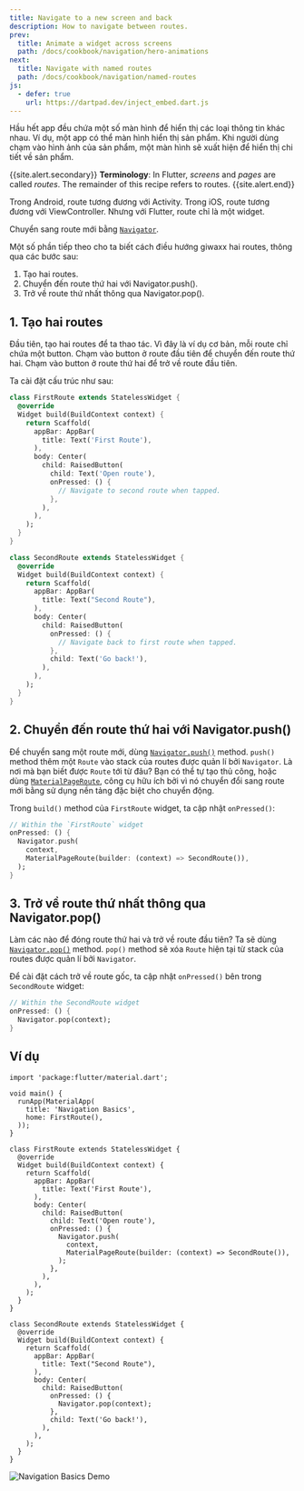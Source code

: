 ```yaml
---
title: Navigate to a new screen and back
description: How to navigate between routes.
prev:
  title: Animate a widget across screens
  path: /docs/cookbook/navigation/hero-animations
next:
  title: Navigate with named routes
  path: /docs/cookbook/navigation/named-routes
js:
  - defer: true
    url: https://dartpad.dev/inject_embed.dart.js
---
```


Hầu hết app đều chứa một số màn hình để hiển thị các loại thông tin khác nhau.
Ví dụ, một app có thể màn hình hiển thị sản phẩm.
Khi người dùng chạm vào hình ảnh của sản phẩm, một màn hình sẽ xuất hiện để hiển thị chi tiết về sản phẩm.

{{site.alert.secondary}}
  **Terminology**: In Flutter, _screens_ and _pages_ are called _routes_.
  The remainder of this recipe refers to routes.
{{site.alert.end}}

Trong Android, route tương đương với Activity.
Trong iOS, route tương đương với ViewController.
Nhưng với Flutter, route chỉ là một widget.

Chuyển sang route mới bằng [`Navigator`][].

Một số phần tiếp theo cho ta biết cách điều hướng giwaxx hai routes, thông qua các bước sau:

  1. Tạo hai routes.
  2. Chuyển đến route thứ hai với Navigator.push().
  3. Trở về route thứ nhất thông qua Navigator.pop().

## 1. Tạo hai routes

Đầu tiên, tạo hai routes để ta thao tác. Vì đây là ví dụ cơ bản, mỗi route chỉ chứa một button. Chạm vào button ở route đầu tiên để chuyển đến route thứ hai. Chạm vào button ở route thứ hai để trở về route đầu tiên.

Ta cài đặt cấu trúc như sau:

```dart
class FirstRoute extends StatelessWidget {
  @override
  Widget build(BuildContext context) {
    return Scaffold(
      appBar: AppBar(
        title: Text('First Route'),
      ),
      body: Center(
        child: RaisedButton(
          child: Text('Open route'),
          onPressed: () {
            // Navigate to second route when tapped.
          },
        ),
      ),
    );
  }
}

class SecondRoute extends StatelessWidget {
  @override
  Widget build(BuildContext context) {
    return Scaffold(
      appBar: AppBar(
        title: Text("Second Route"),
      ),
      body: Center(
        child: RaisedButton(
          onPressed: () {
            // Navigate back to first route when tapped.
          },
          child: Text('Go back!'),
        ),
      ),
    );
  }
}
```

## 2. Chuyển đến route thứ hai với Navigator.push()

Để chuyển sang một route mới, dùng [`Navigator.push()`][]
method. `push()` method thêm một `Route` vào stack của routes được quản lí bởi `Navigator`. Là nơi mà bạn biết được `Route` tới từ đâu?
Bạn có thể tự tạo thủ công, hoặc dùng [`MaterialPageRoute`][],
công cụ hữu ích bởi vì nó chuyển đổi sang route mới bằng sử dụng nền tảng đặc biệt cho chuyển động.

Trong `build()` method của `FirstRoute` widget,
ta cập nhật `onPressed()`:

<!-- skip -->
```dart
// Within the `FirstRoute` widget
onPressed: () {
  Navigator.push(
    context,
    MaterialPageRoute(builder: (context) => SecondRoute()),
  );
}
```

## 3. Trở về route thứ nhất thông qua Navigator.pop()
Làm các nào để đóng route thứ hai và trở về route đầu tiên?
Ta sẽ dùng [`Navigator.pop()`][] method.
`pop()` method sẽ xóa `Route` hiện tại từ stack của routes được quản lí bởi `Navigator`.

Để cài đặt cách trở về route gốc, ta cập nhật `onPressed()`
bên trong `SecondRoute` widget:

<!-- skip -->
```dart
// Within the SecondRoute widget
onPressed: () {
  Navigator.pop(context);
}
```

## Ví dụ

```run-dartpad:theme-light:mode-flutter:run-true:width-100%:height-600px:split-60:ga_id-interactive_example
import 'package:flutter/material.dart';

void main() {
  runApp(MaterialApp(
    title: 'Navigation Basics',
    home: FirstRoute(),
  ));
}

class FirstRoute extends StatelessWidget {
  @override
  Widget build(BuildContext context) {
    return Scaffold(
      appBar: AppBar(
        title: Text('First Route'),
      ),
      body: Center(
        child: RaisedButton(
          child: Text('Open route'),
          onPressed: () {
            Navigator.push(
              context,
              MaterialPageRoute(builder: (context) => SecondRoute()),
            );
          },
        ),
      ),
    );
  }
}

class SecondRoute extends StatelessWidget {
  @override
  Widget build(BuildContext context) {
    return Scaffold(
      appBar: AppBar(
        title: Text("Second Route"),
      ),
      body: Center(
        child: RaisedButton(
          onPressed: () {
            Navigator.pop(context);
          },
          child: Text('Go back!'),
        ),
      ),
    );
  }
}
```

<noscript>
  <img src="/images/cookbook/navigation-basics.gif" alt="Navigation Basics Demo" class="site-mobile-screenshot" />
</noscript>


[`MaterialPageRoute`]: {{site.api}}/flutter/material/MaterialPageRoute-class.html
[`Navigator`]: {{site.api}}/flutter/widgets/Navigator-class.html
[`Navigator.pop()`]: {{site.api}}/flutter/widgets/Navigator/pop.html
[`Navigator.push()`]: {{site.api}}/flutter/widgets/Navigator/push.html
